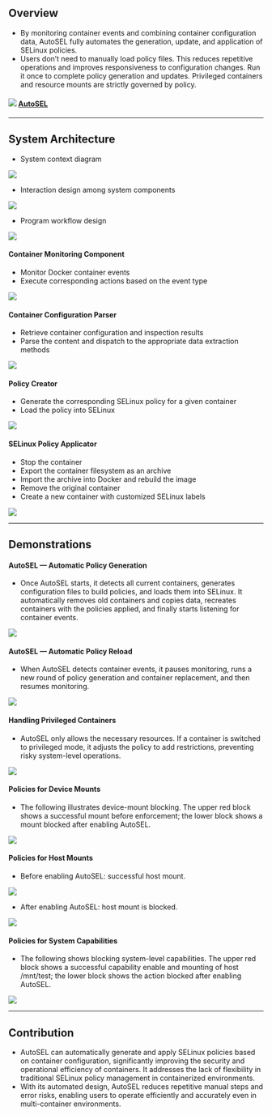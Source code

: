 ## Overview
- By monitoring container events and combining container configuration data, AutoSEL fully automates the generation, update, and application of SELinux policies.
- Users don’t need to manually load policy files. This reduces repetitive operations and improves responsiveness to configuration changes. Run it once to complete policy generation and updates. Privileged containers and resource mounts are strictly governed by policy.

#### ![](../images/icons/github-black.png)  [AutoSEL](https://github.com/ChongZhe001025/AutoSEL)
---

## System Architecture

- System context diagram

![](../images/autosel/system-context-diagram.png)

- Interaction design among system components

![](../images/autosel/component-interaction-diagram.png)

- Program workflow design

![](../images/autosel/system-architecture-diagram.png)

#### Container Monitoring Component
- Monitor Docker container events
- Execute corresponding actions based on the event type

![](../images/autosel/component-container-monitor.png)

#### Container Configuration Parser
- Retrieve container configuration and inspection results
- Parse the content and dispatch to the appropriate data extraction methods

![](../images/autosel/component-parser.png)

#### Policy Creator
- Generate the corresponding SELinux policy for a given container
- Load the policy into SELinux

![](../images/autosel/component-policy-creator.png)

#### SELinux Policy Applicator
- Stop the container
- Export the container filesystem as an archive
- Import the archive into Docker and rebuild the image
- Remove the original container
- Create a new container with customized SELinux labels

![](../images/autosel/component-policy-applicator.png)

---

## Demonstrations

#### AutoSEL — Automatic Policy Generation
- Once AutoSEL starts, it detects all current containers, generates configuration files to build policies, and loads them into SELinux. It automatically removes old containers and copies data, recreates containers with the policies applied, and finally starts listening for container events.

![](../images/autosel/console/generate-policy-automatically.png)

#### AutoSEL — Automatic Policy Reload
- When AutoSEL detects container events, it pauses monitoring, runs a new round of policy generation and container replacement, and then resumes monitoring.

![](../images/autosel/console/load-policy-automatically.png)

#### Handling Privileged Containers
- AutoSEL only allows the necessary resources. If a container is switched to privileged mode, it adjusts the policy to add restrictions, preventing risky system-level operations.

![](../images/autosel/console/generate-policy-privileged.png)

#### Policies for Device Mounts
- The following illustrates device-mount blocking. The upper red block shows a successful mount before enforcement; the lower block shows a mount blocked after enabling AutoSEL.

![](../images/autosel/console/generate-policy-device.png)

#### Policies for Host Mounts
- Before enabling AutoSEL: successful host mount.

![](../images/autosel/console/generate-policy-mount-before.png)

- After enabling AutoSEL: host mount is blocked.

![](../images/autosel/console/generate-policy-mount-after.png)

#### Policies for System Capabilities
- The following shows blocking system-level capabilities. The upper red block shows a successful capability enable and mounting of host /mnt/test; the lower block shows the action blocked after enabling AutoSEL.

![](../images/autosel/console/generate-policy-capability.png)

---

## Contribution
- AutoSEL can automatically generate and apply SELinux policies based on container configuration, significantly improving the security and operational efficiency of containers. It addresses the lack of flexibility in traditional SELinux policy management in containerized environments.
- With its automated design, AutoSEL reduces repetitive manual steps and error risks, enabling users to operate efficiently and accurately even in multi-container environments.